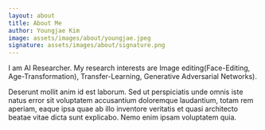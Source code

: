 ```yaml
---
layout: about
title: About Me
author: Youngjae Kim
image: assets/images/about/youngjae.jpeg
signature: assets/images/about/signature.png
---
```


I am AI Researcher.
My research interests are Image editing(Face-Editing, Age-Transformation), Transfer-Learning, Generative Adversarial Networks).

Deserunt mollit anim id est laborum. Sed ut perspiciatis unde omnis iste natus error sit voluptatem
accusantium doloremque laudantium, totam rem aperiam, eaque ipsa quae ab illo inventore veritatis et quasi
architecto beatae vitae dicta sunt explicabo. Nemo enim ipsam voluptatem quia.

